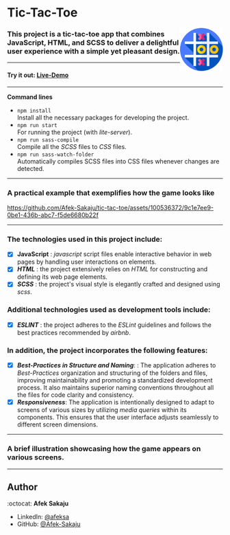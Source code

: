 # Tic-Tac-Toe

<img src="./readme-resources/tic-tac-toe.png" width=100px height=100px align="right">

### This project is a tic-tac-toe app that combines JavaScript, HTML, and SCSS to deliver a delightful user experience with a simple yet pleasant design.

---

#### Try it out: [Live-Demo](https://Afek-Sakaju.github.io/tic-tac-toe/)

---

**Command lines**

- `npm install` <br /> Install all the necessary packages for developing the project.
- `npm run start`<br /> For running the project (with _lite-server_).
- `npm run sass-compile`<br />Compile all the _SCSS_ files to _CSS_ files.
- `npm run sass-watch-folder`<br />Automatically compiles SCSS files into CSS files whenever changes are detected.

---

### **A practical example that exemplifies how the game looks like**

https://github.com/Afek-Sakaju/tic-tac-toe/assets/100536372/9c1e7ee9-0be1-436b-abc7-f5de6680b22f

---

### The technologies used in this project include:

- [x] **JavaScript** : _javascript_ script files enable interactive behavior in web pages by handling user interactions on elements.
- [x] _**HTML**_ : the project extensively relies on _HTML_ for constructing and defining its web page elements.
- [x] _**SCSS**_ : the project's visual style is elegantly crafted and designed using _scss_.

### Additional technologies used as development tools include:

- [x] _**ESLINT**_ : the project adheres to the _ESLint_ guidelines and follows the best practices recommended by _airbnb_.

### In addition, the project incorporates the following features:

- [x] _**Best-Practices in Structure and Naming**_: : The application adheres to _Best-Practices_ organization and structuring of the folders and files, improving maintainability and promoting a standardized development process. It also maintains superior naming conventions throughout all the files for code clarity and consistency.
- [x] _**Responsiveness**_: The application is intentionally designed to adapt to screens of various sizes by utilizing _media queries_ within its components. This ensures that the user interface adjusts seamlessly to different screen dimensions.

---

### **A brief illustration showcasing how the game appears on various screens.**

---

## Author

:octocat: **Afek Sakaju**

- LinkedIn: [@afeksa](https://www.linkedin.com/in/afeksa/)
- GitHub: [@Afek-Sakaju](https://github.com/Afek-Sakaju)
